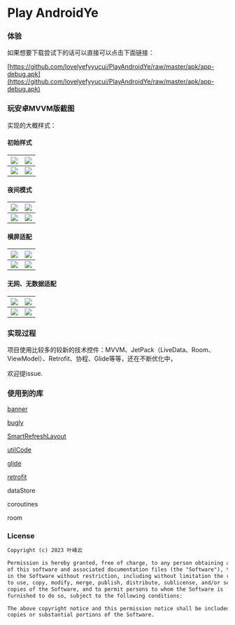 # Play AndroidYe

### 体验

如果想要下载尝试下的话可以直接可以点击下面链接：

[https://github.com/lovelyefyyucui/PlayAndroidYe/raw/master/apk/app-debug.apk](https://github.com/lovelyefyyucui/PlayAndroidYe/raw/master/apk/app-debug.apk)

### 玩安卓MVVM版截图

实现的大概样式：

#### 初始样式

| ![](https://p9-juejin.byteimg.com/tos-cn-i-k3u1fbpfcp/d8174415292b44f5811b85bf37c1d802~tplv-k3u1fbpfcp-zoom-1.image) | ![](https://p3-juejin.byteimg.com/tos-cn-i-k3u1fbpfcp/5f31266f469b4f429edcbdc0cccfbd1c~tplv-k3u1fbpfcp-zoom-1.image) |
| ------------------------------------------------------------ | ------------------------------------------------------------ |
| ![](https://p6-juejin.byteimg.com/tos-cn-i-k3u1fbpfcp/2ade872693944653878bcdc083f95f38~tplv-k3u1fbpfcp-zoom-1.image) | ![](https://p9-juejin.byteimg.com/tos-cn-i-k3u1fbpfcp/35da6aa74259481b97b5e72274065289~tplv-k3u1fbpfcp-zoom-1.image) |


#### 夜间模式

| ![](https://p3-juejin.byteimg.com/tos-cn-i-k3u1fbpfcp/2f4675435bc14eb6b2ad3c8835eef67d~tplv-k3u1fbpfcp-zoom-1.image) | ![](https://p6-juejin.byteimg.com/tos-cn-i-k3u1fbpfcp/2fb514278fe54c069105f416eb288f29~tplv-k3u1fbpfcp-zoom-1.image) |
| ------------------------------------------------------------ | ------------------------------------------------------------ |
| ![](https://p6-juejin.byteimg.com/tos-cn-i-k3u1fbpfcp/445d5c6ae8844821bf5883a0cb550aec~tplv-k3u1fbpfcp-zoom-1.image) | ![](https://p1-juejin.byteimg.com/tos-cn-i-k3u1fbpfcp/6ae7729491c14b1ebb75155a66ac7af7~tplv-k3u1fbpfcp-zoom-1.image) |

#### 横屏适配

| ![](https://p9-juejin.byteimg.com/tos-cn-i-k3u1fbpfcp/07e5a55a73cd4331bf8f9c4a26d9f90f~tplv-k3u1fbpfcp-zoom-1.image) | ![](https://p6-juejin.byteimg.com/tos-cn-i-k3u1fbpfcp/8e0e9bbd5cfc49c5848a9e37676829cb~tplv-k3u1fbpfcp-zoom-1.image) |
| ------------------------------------------------------------ | ------------------------------------------------------------ |
| ![](https://p3-juejin.byteimg.com/tos-cn-i-k3u1fbpfcp/f28b9034bdf645c7b090f88b695ea6f3~tplv-k3u1fbpfcp-zoom-1.image) | ![](https://p6-juejin.byteimg.com/tos-cn-i-k3u1fbpfcp/9534ff4ece1c41fb8cd433d7a06283de~tplv-k3u1fbpfcp-zoom-1.image) |

#### 无网、无数据适配

| ![](https://p1-juejin.byteimg.com/tos-cn-i-k3u1fbpfcp/ec30cd391fe84d77a37b0f74be68b15a~tplv-k3u1fbpfcp-zoom-1.image) | ![](https://p6-juejin.byteimg.com/tos-cn-i-k3u1fbpfcp/2fc9925bff314a71bd996f39cd99c732~tplv-k3u1fbpfcp-zoom-1.image) |
| ------------------------------------------------------------ | ------------------------------------------------------------ |
| ![](https://p6-juejin.byteimg.com/tos-cn-i-k3u1fbpfcp/69d36313d7f845e4a1704db526d45b35~tplv-k3u1fbpfcp-zoom-1.image) | ![](https://p1-juejin.byteimg.com/tos-cn-i-k3u1fbpfcp/0f12e1c05adf4bafae9788e8a6543506~tplv-k3u1fbpfcp-zoom-1.image) |

### 实现过程

项目使用比较多的较新的技术控件：MVVM、JetPack（LiveData、Room、ViewModel）、Retrofit、协程、Glide等等，还在不断优化中，

欢迎提issue.


### 使用到的库

[banner](https://github.com/youth5201314/banner)

[bugly](https://bugly.qq.com/v2/workbench/apps)

[SmartRefreshLayout](https://github.com/scwang90/SmartRefreshLayout)

[utilCode](https://github.com/Blankj/AndroidUtilCode/)

[glide](https://github.com/bumptech/glide)

[retrofit](https://square.github.io/retrofit/)

dataStore

coroutines

room

### License

```xml
Copyright (c) 2023 叶峰云

Permission is hereby granted, free of charge, to any person obtaining a copy
of this software and associated documentation files (the "Software"), to deal
in the Software without restriction, including without limitation the rights
to use, copy, modify, merge, publish, distribute, sublicense, and/or sell
copies of the Software, and to permit persons to whom the Software is
furnished to do so, subject to the following conditions:

The above copyright notice and this permission notice shall be included in all
copies or substantial portions of the Software.
```
